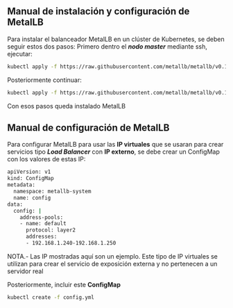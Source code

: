 ## Manual de instalación y configuración de MetalLB 

Para instalar el balanceador MetalLB en un clúster de Kubernetes, se deben seguir estos dos pasos:
Primero dentro el ***nodo master*** mediante ssh, ejecutar:

```sh
kubectl apply -f https://raw.githubusercontent.com/metallb/metallb/v0.12.1/manifests/namespace.yaml
```

Posteriormente continuar:

```sh
kubectl apply -f https://raw.githubusercontent.com/metallb/metallb/v0.12.1/manifests/metallb.yaml
```
Con esos pasos queda instalado MetalLB


## Manual de configuración de MetalLB

Para configurar MetalLB para usar las **IP virtuales** que se usaran para crear servicios tipo ***Load Balancer*** con **IP externo**, se debe crear un ConfigMap con los valores de estas IP:

```sh
apiVersion: v1
kind: ConfigMap
metadata:
  namespace: metallb-system
  name: config
data:
  config: |
    address-pools:
    - name: default
      protocol: layer2
      addresses:
      - 192.168.1.240-192.168.1.250
```
NOTA.- Las IP mostradas aquí son un ejemplo. Este tipo de IP virtuales se utilizan para crear el servicio de exposición externa y no pertenecen a un servidor real

Posteriormente, incluir este **ConfigMap**

```sh
kubectl create -f config.yml
```
